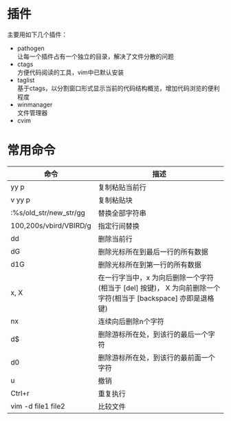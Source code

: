 # 插件

主要用如下几个插件：<br/>
* pathogen<br/>
让每一个插件占有一个独立的目录，解决了文件分散的问题<br/>
* ctags<br/>
方便代码阅读的工具，vim中已默认安装<br/>
* taglist<br/>
基于ctags，以分割窗口形式显示当前的代码结构概览，增加代码浏览的便利程度<br/>
* winmanager<br/>
文件管理器<br/>
* cvim<br/>

# 常用命令

| 命令 | 描述 |
| ------ | ------ |
| yy p | 复制粘贴当前行 |
| v yy p | 复制粘贴块 |
| :%s/old_str/new_str/gg | 替换全部字符串 |
| 100,200s/vbird/VBIRD/g | 指定行间替换 |
| dd | 删除当前行 |
| dG | 删除光标所在到最后一行的所有数据 |
| d1G | 删除光标所在到第一行的所有数据 |
| x, X | 在一行字当中，x 为向后删除一个字符 (相当于 [del] 按键)， X 为向前删除一个字符(相当于 [backspace] 亦即是退格键) |
| nx | 连续向后删除n个字符 |
| d$ | 删除游标所在处，到该行的最后一个字符 |
| d0 | 删除游标所在处，到该行的最前面一个字符 |
| u | 撤销 |
| Ctrl+r | 重复执行 |
| vim -d file1 file2 | 比较文件 |
